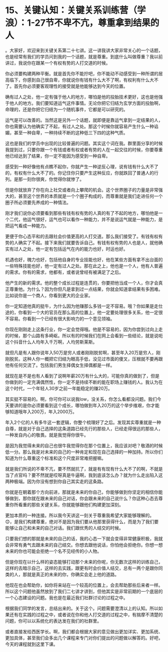 # 15、关键认知：关键关系训练营（学浪）：1-27节不卑不亢，尊重拿到结果的人

。大家好，欢迎来到关键关系第二十七讲。这一讲我讲大家非常关心的一个话题，也是经常有我们的学员问到我的一个话题，就是尊重。到底什么叫做尊重？我以前讲过，我说你在跟某一个有权有势的人打交道的时候。

你必须要构建两种平衡。就是首先你不能拧吧，你不能动不动感受到一种所谓的居高临下，你感到自己很自卑，你就说你有钱有什么大不了啊，有权利有什么大不了。首先你必须要客观理性的接受就是他能够达到今天的位置。

确有过人之处，他一定有强于他人的地方，哪怕是他的投胎技术更好，这也是他强于他人的地方。我们要知道运气这件事情。无论你把它归结为玄学方面的投胎啊，命理的，还是你把它归结为一个随机事件，它都是可以研究的。

运气是可以改善的。当然这是另外一个话题，就即便是靠运气拿到一定结果的人，你也需要认为他确实了不起，有过人之处。那这个时候你就容易产生什么一种谄媚，甚至一种自卑，一种持续不断的这种低三下四的这种气质。

这也是我们的学员中出现的比较普遍的问题。其实这个词在我。群里面分享的时候我提到过，只要你跟一个有钱或者有权或者有势的人在一起交往的时候，你要尊重他已经达到了结果，你一定不能因为感受到一种自卑。

感受到一种好像他有点瞧不起你，你就产生一种逆反心理，说有钱有什么大不了的，有权有什么大不了的。你记住你只要产生这种反应，你就跌回了普通人的行列。是那一刻你很爽，你觉得你就惨了。

但是你就放弃了你在向上社交或者向上攀爬的机会。这个世界圈子的力量是非常强大的，甚至这个世界的本质就是一个个圈子构成的，而尊重就是我们走进任何一个圈子所必须要先养成的一种情法。

刚才我们说你必须要看到那些有钱有权有势的人真的有了不起的地方，哪怕他是一个二代，他运气很好，运气也可以看作一种能力，并不是说运气就是一种能力，是把运气看成一种能力。

更便于你心态平和的去跟社会价值更高的人打交道。那么我们接受了。有钱有权有势的人确实了不起。接下来我们就要告诉自己。有钱有权有势的人也是人，就他确实有过人之处，他一定有包括运气在内的能力也好，时运也好。

机遇也好，魄力也好，包括他自身的专业技能也好，他在某些方面有拿不出台面的一些特殊技能也好，他一定有过人之处。那在此之上，他也是一个人，他有人普遍的需求。你有的需求，他都有，或者说曾经有被满足了之后。

他产生的新的需求。他的整个成长过程是连贯的，你要把他当成一个人，你才会真正尊重他。为什么？因为你但凡是拿到过一点结果，你就会知道拿结果有多困难。比如说你是一个商人，你看到更大的企业家。

你一定知道他真的挺牛，为什么因为他赚那么多钱一定不容易。哦？你如果是走仕途的，你看到一个大的官员在那么高的位置上，他一定要处理很多关系，他一定很不容易。你看到一个已经有很大影响力的一个意见领袖。

你现在刚刚走上这条行业，你一定会觉得哦。他是不容易的，因为你尝到过向上走的时候，那个山路有多崎岖。所以有的时候我们在网上会看到一些结论，就是说呃这个抖音什么人均年入千万啊，人均劳斯莱斯。

就但凡是有人跟你说年入50万是穷人或者刚刚脱贫啊，甚至年入20万是穷人，刚刚脱贫。这种人你一概把它归结为眼高手低，没见过市面的傻叉，压根就不要再跟他有任何交流了。包括我们男生择偶女生择偶都是一样。

就现在是不是也有人看到了说啊年薪20万有什么大的，可能你真的做到了，但是你做到的一定充满偶然性，你一定不是持续不断的能在职场上赚钱的人。我认为在这个时代，一个年轻人30岁之前一年能稳定的赚20万。

其实挺不容易的。啊，你可你可以说我low，没关系，你怎么看都没问题。我们今天要讲的是你必须要看到这个成长，哪怕做到年入20万的这个举步维艰，你才能够知道哦年入200万，年入2000万。

年入2个亿的人有多牛这一套逻辑，你整个梳理好了之后。发现其实尊重就是一种自尊，就是对于自己选择的这条道路已经先行的那些人，已经走得很远的那些人，一种发自内心的敬畏。就是我觉得你很牛。

是因为我觉得未来的自己也很牛我觉得你在那个位置上，我应该对吧？敬酒的时候低一分。那么我是对未来的自己的一种肯定和现在自己选择的一种加持。所以你们知道为什么尊重这个标准和这个尺度非常难把握嘛。

就是我们所说的不卑不亢，要不然就抗了，就是有有现有什么大不了的啊，不就是当了点官吗？要不然就是哎呀真是牛逼啊，我到底该怎么办？就为什么走出陷入这两种极端。因为你没有想到你自己其实走的这条路。

你就是在朝着那个方向前进，那就是未来的你自己，你能够做到你坚定的相信你能够做到，那你就在跟未来的自己对话，你会跟未来的自己说什么？你这种心态去尊重你所看重的那些关键关系，你就能够跟他们构建更加深刻。

更加本质的一种连接。所以我今天讲这一刻关于尊重我希望大家能够理解的。😊，是我们构建尊重，绝对不是因为我们要从他那里获得什么，而是为了我们要能够让自己和未来的自己对话。我们跟优秀的人结交的时候。

只要我们想的那就是未来的自己的话，我的心态一下就会变得非常健康积极，我就会非常有勇气去跟未来的自己结交。你想去跟他说话，你怕他会拒绝你。你想一想未来的你也可能会拒绝一个名不见经传的小人物。

但是你现在以什么样的姿态能够打动那个未来的你呢，你无数次这样的训练自己，这样的去暗示自己，这样的去实践，跟更有时会价值人结交，总有一两个是跟你同类的人，那就是真正的未来的你，你确实会走上他的道路。

他现在也会帮助你，如你将来站在一个较高的位置上，会去帮助那些后来者一样。所以这个问题他虽然放到了我们二七讲才讲到，但他其实是非常前期的一个底层的一个心态建设的问题。我也是在最近我们社群讨论的过程之中。

根据我们同学的发言，总结出来的。关于这个。问题需要澄清以上的认知。所以如果还有在实践的过程之中，或者说在你和他人打交道的过程之中，有揣摩不清楚的问题，你可以以系统化的表达发在我们的社群里。

或者直接发给西医学长。啊，我们都会根据大家的意见做出更加详实、更加系统、更加具体，甚至我们会多出几个课程来专门对你们提出的问题做以解答的。好吧，今天的课程就到这里下课。

